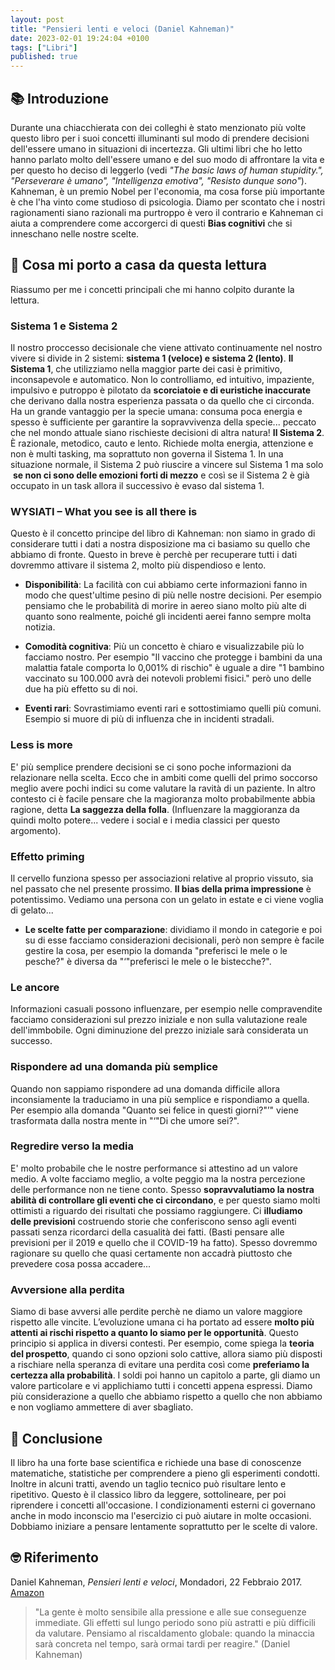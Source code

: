 ```yaml
---
layout: post
title: "Pensieri lenti e veloci (Daniel Kahneman)"
date: 2023-02-01 19:24:04 +0100
tags: ["Libri"]
published: true
---
```

## 📚 Introduzione

Durante una chiacchierata con dei colleghi è stato menzionato più volte questo libro per i suoi concetti illuminanti sul modo di prendere decisioni dell'essere umano in situazioni di incertezza. Gli ultimi libri che ho letto hanno parlato molto dell'essere umano e del suo modo di affrontare la vita e per questo ho deciso di leggerlo (vedi _"The basic laws of human stupidity.", "Perseverare è umano", "Intelligenza emotiva", "Resisto dunque sono"_).
Kahneman, è un premio Nobel per l'economia, ma cosa forse più importante è che l'ha vinto come studioso di psicologia.
Diamo per scontato che i nostri ragionamenti siano razionali ma purtroppo è vero il contrario e Kahneman ci aiuta a comprendere come accorgerci di questi **Bias cognitivi** che si inneschano nelle nostre scelte.

## 🚀 Cosa mi porto a casa da questa lettura

Riassumo per me i concetti principali che mi hanno colpito durante la lettura.

### Sistema 1 e Sistema 2

Il nostro proccesso decisionale che viene attivato continuamente nel nostro vivere si divide in 2 sistemi: **sistema 1 (veloce) e sistema 2 (lento)**.
**Il Sistema 1**, che utilizziamo nella maggior parte dei casi è primitivo, inconsapevole e automatico. Non lo controlliamo, ed intuitivo, impaziente, impulsivo e putroppo è pilotato da **scorciatoie e di euristiche inaccurate** che derivano dalla nostra esperienza passata o da quello che ci circonda.
Ha un grande vantaggio per la specie umana: consuma poca energia e spesso è sufficiente per garantire la sopravvivenza della specie... peccato che nel mondo attuale siano rischieste decisioni di altra natura!
**Il Sistema 2**. È razionale, metodico, cauto e lento. Richiede molta energia, attenzione e non è multi tasking, ma soprattuto non governa il Sistema 1. In una situazione normale, il Sistema 2 può riuscire a vincere sul Sistema 1 ma solo  **se non ci sono delle emozioni forti di mezzo** e così se il Sistema 2 è già occupato in un task allora il successivo è evaso dal sistema 1.

### WYSIATI – What you see is all there is

Questo è il concetto principe del libro di Kahneman: non siamo in grado di considerare tutti i dati a nostra disposizione ma ci basiamo su quello che abbiamo di fronte. Questo in breve è perchè per recuperare tutti i dati dovremmo attivare il sistema 2, molto più dispendioso e lento.

* **Disponibilità**: La facilità con cui abbiamo certe informazioni fanno in modo che quest'ultime pesino di più nelle nostre decisioni. Per esempio pensiamo che le probabilità di morire in aereo siano molto più alte di quanto sono realmente, poiché gli incidenti aerei fanno sempre molta notizia.

* **Comodità cognitiva**: Più un concetto è chiaro e visualizzabile più lo facciamo nostro. Per esempio "Il vaccino che protegge i bambini da una malattia fatale comporta lo 0,001% di rischio" è uguale a dire "1 bambino vaccinato su 100.000 avrà dei notevoli problemi fisici." però uno delle due ha più effetto su di noi.

* **Eventi rari**: Sovrastimiamo eventi rari e sottostimiamo quelli più comuni. Esempio si muore di più di influenza che in incidenti stradali.

### Less is more

E' più semplice prendere decisioni se ci sono poche informazioni da relazionare nella scelta. Ecco che in ambiti come quelli del primo soccorso meglio avere pochi indici su come valutare la ravità di un paziente.
In altro contesto ci è facile pensare che la magioranza molto probabilmente abbia ragione, detta **La saggezza della folla**. (Influenzare la maggioranza da quindi molto potere... vedere i social e i media classici per questo argomento).

### Effetto priming

Il cervello funziona spesso per associazioni relative al proprio vissuto, sia nel passato che nel presente prossimo. **Il bias della prima impressione** è potentissimo. Vediamo una persona con un gelato in estate e ci viene voglia di gelato...

* **Le scelte fatte per comparazione**: dividiamo il mondo in categorie e poi su di esse facciamo considerazioni decisionali, però non sempre è facile gestire la cosa, per esempio la domanda "preferisci le mele o le pesche?" è diversa da "‘"preferisci le mele o le bistecche?".

### Le ancore

Informazioni casuali possono influenzare, per esempio nelle compravendite facciamo considerazioni sul prezzo iniziale e non sulla valutazione reale dell'immbobile. Ogni diminuzione del prezzo iniziale sarà considerata un successo.

### Rispondere ad una domanda più semplice

Quando non sappiamo rispondere ad una domanda difficile allora inconsiamente la traduciamo in una più semplice e rispondiamo a quella. Per esempio alla domanda "Quanto sei felice in questi giorni?"’" viene trasformata dalla nostra mente in "‘"Di che umore sei?".

### Regredire verso la media

E' molto probabile che le nostre performance si attestino ad un valore medio. A volte facciamo meglio, a volte peggio ma la nostra percezione delle performance non ne tiene conto. Spesso **sopravvalutiamo la nostra abilità di controllare gli eventi che ci circondano**, e per questo siamo molti ottimisti a riguardo dei risultati che possiamo raggiungere.
Ci **illudiamo delle previsioni** costruendo storie che conferiscono senso agli eventi passati senza ricordarci della casualità dei fatti. (Basti pensare alle previsioni per il 2019 e quello che il COVID-19 ha fatto). Spesso dovremmo ragionare su quello che quasi certamente non accadrà piuttosto che prevedere cosa possa accadere...

### Avversione alla perdita

Siamo di base avversi alle perdite perchè ne diamo un valore maggiore rispetto alle vincite. L’evoluzione umana ci ha portato ad essere **molto più attenti ai rischi rispetto a quanto lo siamo per le opportunità**.
Questo principio si applica in diversi contesti. Per esempio, come spiega la **teoria del prospetto**, quando ci sono opzioni solo cattive, allora siamo più disposti a rischiare nella speranza di evitare una perdita così come **preferiamo la certezza alla probabilità**.
I soldi poi hanno un capitolo a parte, gli diamo un valore particolare e vi applichiamo tutti i concetti appena espressi. Diamo più considerazione a quello che abbiamo rispetto a quello che non abbiamo e non vogliamo ammettere di aver sbagliato.

## 🍷 Conclusione

Il libro ha una forte base scientifica e richiede una base di conoscenze matematiche, statistiche per comprendere a pieno gli esperimenti condotti. Inoltre in alcuni tratti, avendo un taglio tecnico può risultare lento e ripetitivo.
Questo è il classico libro da leggere, sottolineare, per poi riprendere i concetti all'occasione.
I condizionamenti esterni ci governano anche in modo inconscio ma l'esercizio ci può aiutare in molte occasioni. Dobbiamo iniziare a pensare lentamente soprattutto per le scelte di valore.

## 🤓 Riferimento

Daniel Kahneman, _Pensieri lenti e veloci_, Mondadori, 22 Febbraio 2017. [Amazon](https://www.amazon.it/Pensieri-lenti-veloci-Daniel-Kahneman-ebook/dp/B007ZXZGY0/ref=tmm_kin_swatch_0?_encoding=UTF8&qid=1672694442&sr=8-1)

> "La gente è molto sensibile alla pressione e alle sue conseguenze immediate. Gli effetti sul lungo periodo sono più astratti e più difficili da valutare. Pensiamo al riscaldamento globale: quando la minaccia sarà concreta nel tempo, sarà ormai tardi per reagire." (Daniel Kahneman)
